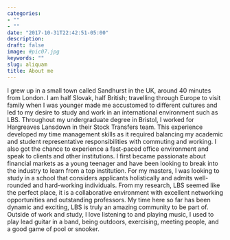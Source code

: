 ```yaml
---
categories:
- ""
- ""
date: "2017-10-31T22:42:51-05:00"
description:
draft: false
image: #pic07.jpg
keywords: ""
slug: aliquam
title: About me
---
```


I grew up in a small town called Sandhurst in the UK, around 40 minutes from London. I am half Slovak, half British; travelling through Europe to visit family when I was younger made me accustomed to different cultures and led to my desire to study and work in an international environment such as LBS. Throughout my undergraduate degree in Bristol, I worked for Hargreaves Lansdown in their Stock Transfers team. This experience developed my time management skills as it required balancing my academic and student representative responsibilities with commuting and working. I also got the chance to experience a fast-paced office environment and speak to clients and other institutions. I first became passionate about financial markets as a young teenager and have been looking to break into the industry to learn from a top institution. For my masters, I was looking to study in a school that considers applicants holistically and admits well-rounded and hard-working individuals. From my research, LBS seemed like the perfect place, it is a collaborative environment with excellent networking opportunities and outstanding professors. My time here so far has been dynamic and exciting, LBS is truly an amazing community to be part of. Outside of work and study, I love listening to and playing music, I used to play lead guitar in a band, being outdoors, exercising, meeting people, and a good game of pool or snooker.

